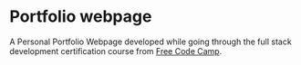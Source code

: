 # Portfolio webpage
A Personal Portfolio Webpage developed while going through the full stack development certification course from [Free Code Camp](https://www.freecodecamp.com).
